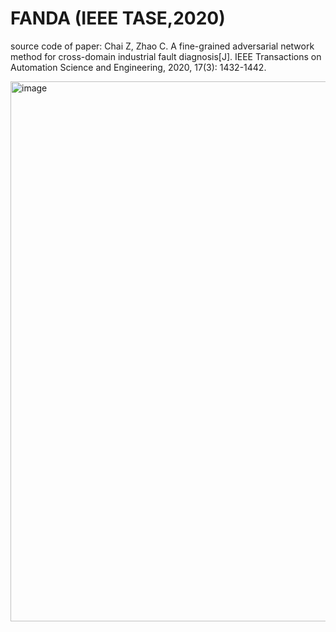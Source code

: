# FANDA (IEEE TASE,2020)
source code of paper: Chai Z, Zhao C. A fine-grained adversarial network method for cross-domain industrial fault diagnosis[J]. IEEE Transactions on Automation Science and Engineering, 2020, 17(3): 1432-1442.

<img width="864" alt="image" src="https://github.com/chunhuiz/FANDA-for-Cross-Domain-Industrial-Fault-Diagnosis/assets/88123091/7cb6ff4b-0c57-409b-8d80-6b1a1c52dbdc">
